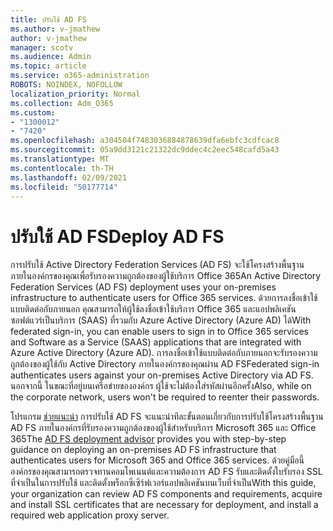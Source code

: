 ```yaml
---
title: ปรับใช้ AD FS
ms.author: v-jmathew
author: v-jmathew
manager: scotv
ms.audience: Admin
ms.topic: article
ms.service: o365-administration
ROBOTS: NOINDEX, NOFOLLOW
localization_priority: Normal
ms.collection: Adm_O365
ms.custom:
- "1300012"
- "7420"
ms.openlocfilehash: a304504f7483036884878639dfa6ebfc3cdfcac8
ms.sourcegitcommit: 05a9dd3121c21322dc9ddec4c2eec548cafd5a43
ms.translationtype: MT
ms.contentlocale: th-TH
ms.lasthandoff: 02/09/2021
ms.locfileid: "50177714"
---
```

# <a name="deploy-ad-fs"></a><span data-ttu-id="38a72-102">ปรับใช้ AD FS</span><span class="sxs-lookup"><span data-stu-id="38a72-102">Deploy AD FS</span></span>

<span data-ttu-id="38a72-103">การปรับใช้ Active Directory Federation Services (AD FS) จะใช้โครงสร้างพื้นฐานภายในองค์กรของคุณเพื่อรับรองความถูกต้องของผู้ใช้บริการ Office 365</span><span class="sxs-lookup"><span data-stu-id="38a72-103">An Active Directory Federation Services (AD FS) deployment uses your on-premises infrastructure to authenticate users for ‎Office 365 services.</span></span> <span data-ttu-id="38a72-104">ด้วยการลงชื่อเข้าใช้แบบติดต่อกับภายนอก คุณสามารถให้ผู้ใช้ลงชื่อเข้าใช้บริการ Office 365 และแอปพลิเคชันซอฟต์แวร์เป็นบริการ (SAAS) ที่รวมกับ Azure Active Directory (Azure AD) ได้</span><span class="sxs-lookup"><span data-stu-id="38a72-104">With federated sign-in, you can enable users to sign in to Office 365 services and Software as a Service (SAAS) applications that are integrated with Azure Active Directory (Azure AD).</span></span> <span data-ttu-id="38a72-105">การลงชื่อเข้าใช้แบบติดต่อกับภายนอกจะรับรองความถูกต้องของผู้ใช้กับ Active Directory ภายในองค์กรของคุณผ่าน AD FS</span><span class="sxs-lookup"><span data-stu-id="38a72-105">Federated sign-in authenticates users against your on-premises Active Directory via AD FS.</span></span> <span data-ttu-id="38a72-106">นอกจากนี้ ในขณะที่อยู่บนเครือข่ายขององค์กร ผู้ใช้จะไม่ต้องใส่รหัสผ่านอีกครั้ง</span><span class="sxs-lookup"><span data-stu-id="38a72-106">Also, while on the corporate network, users won't be required to reenter their passwords.</span></span>

<span data-ttu-id="38a72-107">โปรแกรม [ช่วยแนะนํา](https://go.microsoft.com/fwlink/?linkid=2071178) การปรับใช้ AD FS จะแนะนําทีละขั้นตอนเกี่ยวกับการปรับใช้โครงสร้างพื้นฐาน AD FS ภายในองค์กรที่รับรองความถูกต้องของผู้ใช้สําหรับบริการ Microsoft 365 และ Office 365</span><span class="sxs-lookup"><span data-stu-id="38a72-107">The [AD FS deployment advisor](https://go.microsoft.com/fwlink/?linkid=2071178) provides you with step-by-step guidance on deploying an on-premises AD FS infrastructure that authenticates users for Microsoft 365 and Office 365 services.</span></span> <span data-ttu-id="38a72-108">ด้วยคู่มือนี้ องค์กรของคุณสามารถตรวจทานคอมโพเนนต์และความต้องการ AD FS รับและติดตั้งใบรับรอง SSL ที่จําเป็นในการปรับใช้ และติดตั้งพร็อกซีเซิร์ฟเวอร์แอปพลิเคชันบนเว็บที่จําเป็น</span><span class="sxs-lookup"><span data-stu-id="38a72-108">With this guide, your organization can review AD FS components and requirements, acquire and install SSL certificates that are necessary for deployment, and install a required web application proxy server.</span></span>

